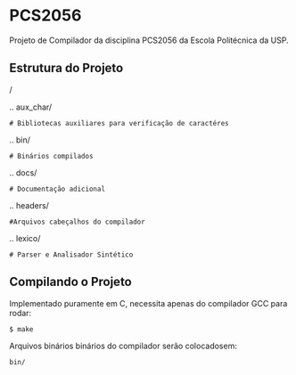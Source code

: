# PCS2056

Projeto de Compilador da disciplina PCS2056 da Escola Politécnica da USP. 

## Estrutura do Projeto

/

.. aux_char/      

    # Bibliotecas auxiliares para verificação de caractéres

.. bin/           

    # Binários compilados

.. docs/         

    # Documentação adicional

.. headers/       
    
    #Arquivos cabeçalhos do compilador

.. lexico/        

    # Parser e Analisador Sintético

## Compilando o Projeto

Implementado puramente em C, necessita apenas do compilador GCC para rodar:

```C
$ make
```

Arquivos binários binários do compilador serão colocadosem:

```
bin/
```

